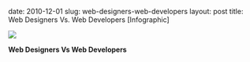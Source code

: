 date: 2010-12-01
slug: web-designers-web-developers
layout: post
title: Web Designers Vs. Web Developers [Infographic]


<a href="http://sixrevisions.com/infographs/web-designers-vs-web-developers/"><img src="/tumblr_files/tumblr_lbq5d8Buo61qz5m10o1_500.png"/></a><br/><p><strong>Web Designers Vs Web Developers</strong></p>

